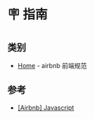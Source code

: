<!--
 * @Description: home main
 * @Author: Pony
 * @Date: 2021-09-21 00:39:11
 * @LastEditors: Pony
 * @LastEditTime: 2021-09-21 01:07:20
 * @FilePath: /demo01/docs/home/main/index.md
-->
# 🪧 指南

## 类别

- [Home](../../home/font-endSpecification/airbnb/zh-ch/) - airbnb 前端规范


## 参考

- [[Airbnb] Javascript](https://github.com/airbnb/javascript)
